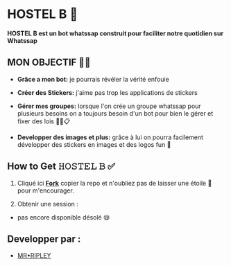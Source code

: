 # HOSTEL B 🕍

**HOSTEL B est un bot whatssap construit pour faciliter notre quotidien sur Whatssap**

## MON OBJECTIF 😮‍💨

- **Grâce a mon bot:** je pourrais révéler la vérité enfouie 

- **Créer des Stickers:** j'aime pas trop les applications de stickers 

- **Gérer mes groupes:** lorsque l'on crée un groupe whatssap pour plusieurs besoins on a toujours besoin d'un bot pour bien le gérer et fixer des lois ✍🏾️📋

- **Developper des images et plus:** grâce à lui on pourra facilement développer des stickers en images et des logos fun 🌌

## How to Get 𝙷𝙾𝚂𝚃𝙴𝙻 𝙱 ✅

1. Cliqué ici **[Fork](https://github.com/ROI-SINGE/HOSTEL-B)** copier la repo et n'oubliez  pas de laisser une étoile 🌟 pour m'encourager.

2. Obtenir une session :

- pas encore disponible désolé 😪


## Developper par :

- [MR•RIPLEY](https://github.com/ROI-SINGE/HOSTEL-B)


